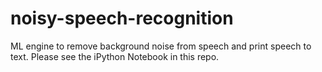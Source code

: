 # noisy-speech-recognition
ML engine to remove background noise from speech and print speech to text. Please see the iPython Notebook in this repo.
